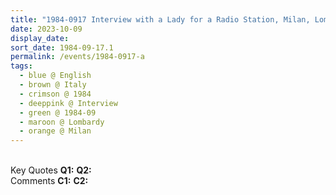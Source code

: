 ```yaml
---
title: "1984-0917 Interview with a Lady for a Radio Station, Milan, Lombardy, Italy (other date and location 0920 Rome)"
date: 2023-10-09
display_date: 
sort_date: 1984-09-17.1
permalink: /events/1984-0917-a
tags:
  - blue @ English
  - brown @ Italy
  - crimson @ 1984
  - deeppink @ Interview
  - green @ 1984-09
  - maroon @ Lombardy
  - orange @ Milan
---
```


<br>

<wave-list>
  <list-title color="DarkSeaGreen" width="55">Key Quotes</list-title>
  <list-item color="BlanchedAlmond" width="280"><b>Q1:</b> <i></i></list-item>
  <list-item color="Lavender" width="280"><b>Q2:</b> <i></i></list-item>
</wave-list>

<br>

<wave-list>
  <list-title color="DarkSeaGreen" width="55">Comments</list-title>
  <list-item color="BlanchedAlmond" width="280"><b>C1:</b> <i></i></list-item>
  <list-item color="Lavender" width="280"><b>C2:</b> <i></i></list-item>
</wave-list>